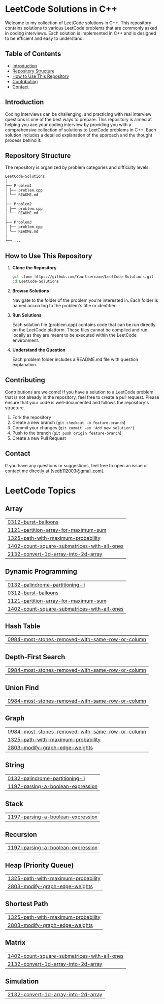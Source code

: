 # LeetCode Solutions in C++

Welcome to my collection of LeetCode solutions in C++. This repository contains solutions to various LeetCode problems that are commonly asked in coding interviews. Each solution is implemented in C++ and is designed to be efficient and easy to understand.

## Table of Contents

- [Introduction](#introduction)
- [Repository Structure](#repository-structure)
- [How to Use This Repository](#how-to-use-this-repository)
- [Contributing](#contributing)
- [Contact](#contact)

## Introduction

Coding interviews can be challenging, and practicing with real interview questions is one of the best ways to prepare. This repository is aimed at helping you ace your coding interview by providing you with a comprehensive collection of solutions to LeetCode problems in C++. Each solution includes a detailed explanation of the approach and the thought process behind it.

## Repository Structure

The repository is organized by problem categories and difficulty levels:
```bash
LeetCode-Solutions
│
├── Problem1
│ ├── problem.cpp
│ └── README.md
│
├── Problem2
│ ├── problem.cpp
│ └── README.md
│
├── Problem3
│ ├── problem.cpp
│ └── README.md
│
└── ...
```

## How to Use This Repository

1. **Clone the Repository**

   ```bash
   git clone https://github.com/YourUsername/LeetCode-Solutions.git
   cd LeetCode-Solutions
2. **Browse Solutions**

   Navigate to the folder of the problem you're interested in. Each folder is named according to the problem's title or identifier.
3. **Run Solutions**

   Each solution file (problem.cpp) contains code that can be run directly on the LeetCode platform. These files cannot be compiled and run locally as they are meant to be executed within the LeetCode environment.

4. **Understand the Question**

   Each problem folder includes a README.md file with question explanation.

## Contributing

Contributions are welcome! If you have a solution to a LeetCode problem that is not already in the repository, feel free to create a pull request. Please ensure that your code is well-documented and follows the repository's structure.

1. Fork the repository
2. Create a new branch (`git checkout -b feature-branch`)
3. Commit your changes (`git commit -am 'Add new solution'`)
4. Push to the branch (`git push origin feature-branch`)
5. Create a new Pull Request

## Contact

If you have any questions or suggestions, feel free to open an issue or contact me directly at [vedb112003@gmail.com].


<!---LeetCode Topics Start-->
# LeetCode Topics
## Array
|  |
| ------- |
| [0312-burst-balloons](https://github.com/Ved1103/LEETCODE-SOLUTIONS/tree/master/0312-burst-balloons) |
| [1121-partition-array-for-maximum-sum](https://github.com/Ved1103/LEETCODE-SOLUTIONS/tree/master/1121-partition-array-for-maximum-sum) |
| [1325-path-with-maximum-probability](https://github.com/Ved1103/LEETCODE-SOLUTIONS/tree/master/1325-path-with-maximum-probability) |
| [1402-count-square-submatrices-with-all-ones](https://github.com/Ved1103/LEETCODE-SOLUTIONS/tree/master/1402-count-square-submatrices-with-all-ones) |
| [2132-convert-1d-array-into-2d-array](https://github.com/Ved1103/LEETCODE-SOLUTIONS/tree/master/2132-convert-1d-array-into-2d-array) |
## Dynamic Programming
|  |
| ------- |
| [0132-palindrome-partitioning-ii](https://github.com/Ved1103/LEETCODE-SOLUTIONS/tree/master/0132-palindrome-partitioning-ii) |
| [0312-burst-balloons](https://github.com/Ved1103/LEETCODE-SOLUTIONS/tree/master/0312-burst-balloons) |
| [1121-partition-array-for-maximum-sum](https://github.com/Ved1103/LEETCODE-SOLUTIONS/tree/master/1121-partition-array-for-maximum-sum) |
| [1402-count-square-submatrices-with-all-ones](https://github.com/Ved1103/LEETCODE-SOLUTIONS/tree/master/1402-count-square-submatrices-with-all-ones) |
## Hash Table
|  |
| ------- |
| [0984-most-stones-removed-with-same-row-or-column](https://github.com/Ved1103/LEETCODE-SOLUTIONS/tree/master/0984-most-stones-removed-with-same-row-or-column) |
## Depth-First Search
|  |
| ------- |
| [0984-most-stones-removed-with-same-row-or-column](https://github.com/Ved1103/LEETCODE-SOLUTIONS/tree/master/0984-most-stones-removed-with-same-row-or-column) |
## Union Find
|  |
| ------- |
| [0984-most-stones-removed-with-same-row-or-column](https://github.com/Ved1103/LEETCODE-SOLUTIONS/tree/master/0984-most-stones-removed-with-same-row-or-column) |
## Graph
|  |
| ------- |
| [0984-most-stones-removed-with-same-row-or-column](https://github.com/Ved1103/LEETCODE-SOLUTIONS/tree/master/0984-most-stones-removed-with-same-row-or-column) |
| [1325-path-with-maximum-probability](https://github.com/Ved1103/LEETCODE-SOLUTIONS/tree/master/1325-path-with-maximum-probability) |
| [2803-modify-graph-edge-weights](https://github.com/Ved1103/LEETCODE-SOLUTIONS/tree/master/2803-modify-graph-edge-weights) |
## String
|  |
| ------- |
| [0132-palindrome-partitioning-ii](https://github.com/Ved1103/LEETCODE-SOLUTIONS/tree/master/0132-palindrome-partitioning-ii) |
| [1197-parsing-a-boolean-expression](https://github.com/Ved1103/LEETCODE-SOLUTIONS/tree/master/1197-parsing-a-boolean-expression) |
## Stack
|  |
| ------- |
| [1197-parsing-a-boolean-expression](https://github.com/Ved1103/LEETCODE-SOLUTIONS/tree/master/1197-parsing-a-boolean-expression) |
## Recursion
|  |
| ------- |
| [1197-parsing-a-boolean-expression](https://github.com/Ved1103/LEETCODE-SOLUTIONS/tree/master/1197-parsing-a-boolean-expression) |
## Heap (Priority Queue)
|  |
| ------- |
| [1325-path-with-maximum-probability](https://github.com/Ved1103/LEETCODE-SOLUTIONS/tree/master/1325-path-with-maximum-probability) |
| [2803-modify-graph-edge-weights](https://github.com/Ved1103/LEETCODE-SOLUTIONS/tree/master/2803-modify-graph-edge-weights) |
## Shortest Path
|  |
| ------- |
| [1325-path-with-maximum-probability](https://github.com/Ved1103/LEETCODE-SOLUTIONS/tree/master/1325-path-with-maximum-probability) |
| [2803-modify-graph-edge-weights](https://github.com/Ved1103/LEETCODE-SOLUTIONS/tree/master/2803-modify-graph-edge-weights) |
## Matrix
|  |
| ------- |
| [1402-count-square-submatrices-with-all-ones](https://github.com/Ved1103/LEETCODE-SOLUTIONS/tree/master/1402-count-square-submatrices-with-all-ones) |
| [2132-convert-1d-array-into-2d-array](https://github.com/Ved1103/LEETCODE-SOLUTIONS/tree/master/2132-convert-1d-array-into-2d-array) |
## Simulation
|  |
| ------- |
| [2132-convert-1d-array-into-2d-array](https://github.com/Ved1103/LEETCODE-SOLUTIONS/tree/master/2132-convert-1d-array-into-2d-array) |
<!---LeetCode Topics End-->